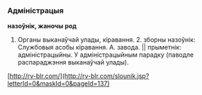 ### Адміністрацыя
**назоўнік, жаночы род**

1. Органы выканаўчай улады, кіравання. 2. зборны назоўнік: Службовыя асобы кіравання. А. завода. || прыметнік: адміністрацыйны. У адміністрацыйным парадку (паводле распараджэння выканаўчай улады).

<a rel="author">[http://rv-blr.com/](http://rv-blr.com/slounik.jsp?letterId=0&maskId=0&pageId=137)</a>
